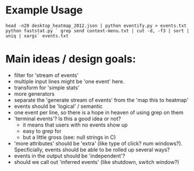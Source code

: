 # Example Usage

    head -n20 desktop_heatmap_2012.json | python eventify.py > events.txt
    python faststat.py ` grep send context-menu.txt | cut -d, -f3 | sort | uniq | xargs` events.txt


# Main ideas / design goals:

* filter for 'stream of events'
* multiple input lines might be 'one event' here.
* transform for 'simple stats'
* more generators
* separate the 'generate stream of events' from the 'map this to
heatmap'
* events should be 'logical' / semantic
* one event per line, so there is a hope in heaven of using grep on them
* 'terminal events'?  Is this a good idea or not?
    - it means that users with no events show up
    - easy to grep for
    - but a little gross (see:  null strings in C)
* 'more attributes' should be 'extra' (like type of click?  num
windows?).  Specficially, events should be able to be rolled up several
ways?
* events in the output should be 'independent'?
* should we call out 'inferred events' (like shutdown, switch window?)

